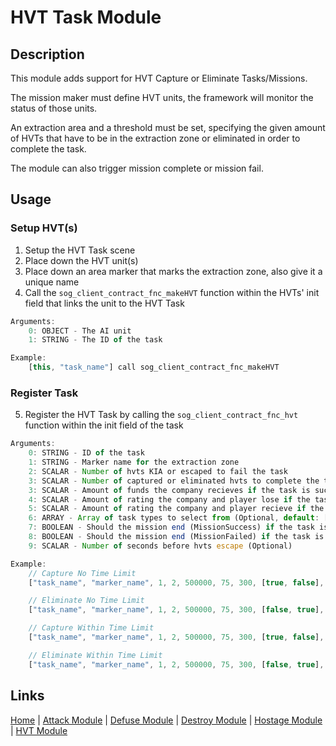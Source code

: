 # HVT Task Module
## Description
This module adds support for HVT Capture or Eliminate Tasks/Missions.

The mission maker must define HVT units, the framework will monitor the status of those units.

An extraction area and a threshold must be set, specifying the given amount of HVTs that have to be in the extraction zone or eliminated in order to complete the task.

The module can also trigger mission complete or mission fail.

## Usage
### Setup HVT(s)
1. Setup the HVT Task scene
2. Place down the HVT unit(s)
3. Place down an area marker that marks the extraction zone, also give it a unique name
4. Call the `sog_client_contract_fnc_makeHVT` function within the HVTs' init field that links the unit to the HVT Task

```js
Arguments:
	0: OBJECT - The AI unit
	1: STRING - The ID of the task

Example:
	[this, "task_name"] call sog_client_contract_fnc_makeHVT
```

### Register Task
5. Register the HVT Task by calling the `sog_client_contract_fnc_hvt` function within the init field of the task

```js
Arguments:
	0: STRING - ID of the task
	1: STRING - Marker name for the extraction zone
	2: SCALAR - Number of hvts KIA or escaped to fail the task
	3: SCALAR - Number of captured or eliminated hvts to complete the task
	3: SCALAR - Amount of funds the company recieves if the task is successful
	4: SCALAR - Amount of rating the company and player lose if the task is failed
	5: SCALAR - Amount of rating the company and player recieve if the task is successful
	6: ARRAY - Array of task types to select from (Optional, default: [true, false])
	7: BOOLEAN - Should the mission end (MissionSuccess) if the task is successful (Optional, default: false)
	8: BOOLEAN - Should the mission end (MissionFailed) if the task is failed (Optional, default: false)
	9: SCALAR - Number of seconds before hvts escape (Optional)

Example:
	// Capture No Time Limit
	["task_name", "marker_name", 1, 2, 500000, 75, 300, [true, false], false, false] call sog_client_contract_fnc_hvt

	// Eliminate No Time Limit
	["task_name", "marker_name", 1, 2, 500000, 75, 300, [false, true], false, false] call sog_client_contract_fnc_hvt

	// Capture Within Time Limit
	["task_name", "marker_name", 1, 2, 500000, 75, 300, [true, false], false, false, 45] spawn sog_client_contract_fnc_hvt

	// Eliminate Within Time Limit
	["task_name", "marker_name", 1, 2, 500000, 75, 300, [false, true], false, false, 45] spawn sog_client_contract_fnc_hvt
```

## Links
[Home](framework/index) |
[Attack Module](framework/attack) |
[Defuse Module](framework/defuse) |
[Destroy Module](framework/destroy) |
[Hostage Module](framework/hostage) |
[HVT Module](framework/hvt)